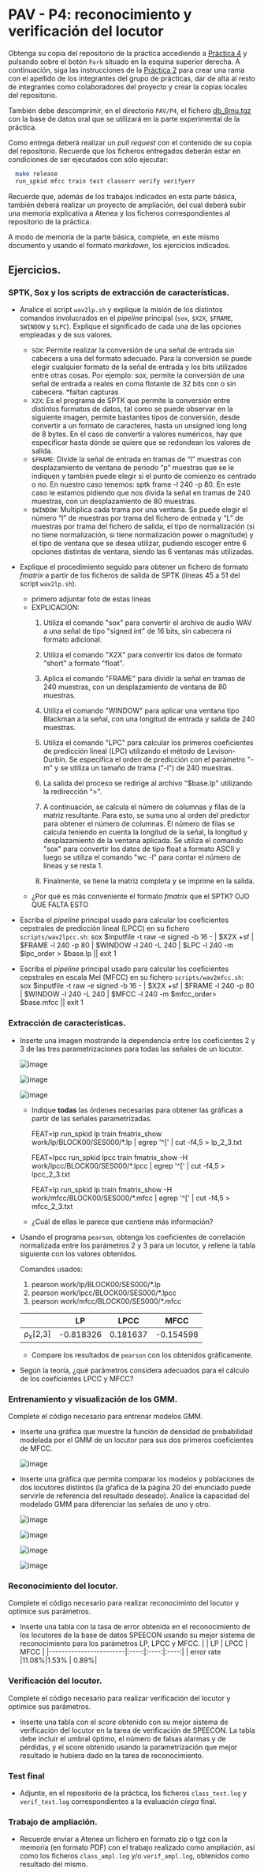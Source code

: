 PAV - P4: reconocimiento y verificación del locutor
===================================================

Obtenga su copia del repositorio de la práctica accediendo a [Práctica 4](https://github.com/albino-pav/P4)
y pulsando sobre el botón `Fork` situado en la esquina superior derecha. A continuación, siga las
instrucciones de la [Práctica 2](https://github.com/albino-pav/P2) para crear una rama con el apellido de
los integrantes del grupo de prácticas, dar de alta al resto de integrantes como colaboradores del proyecto
y crear la copias locales del repositorio.

También debe descomprimir, en el directorio `PAV/P4`, el fichero [db_8mu.tgz](https://atenea.upc.edu/mod/resource/view.php?id=3654387?forcedownload=1)
con la base de datos oral que se utilizará en la parte experimental de la práctica.

Como entrega deberá realizar un *pull request* con el contenido de su copia del repositorio. Recuerde
que los ficheros entregados deberán estar en condiciones de ser ejecutados con sólo ejecutar:

~~~~~~~~~~~~~~~~~~~~~~~~~~~~~~~~~~~~~~~~~~~~~~~~~~~~~.sh
  make release
  run_spkid mfcc train test classerr verify verifyerr
~~~~~~~~~~~~~~~~~~~~~~~~~~~~~~~~~~~~~~~~~~~~~~~~~~~~~

Recuerde que, además de los trabajos indicados en esta parte básica, también deberá realizar un proyecto
de ampliación, del cual deberá subir una memoria explicativa a Atenea y los ficheros correspondientes al
repositorio de la práctica.

A modo de memoria de la parte básica, complete, en este mismo documento y usando el formato *markdown*, los
ejercicios indicados.

## Ejercicios.

### SPTK, Sox y los scripts de extracción de características.

- Analice el script `wav2lp.sh` y explique la misión de los distintos comandos involucrados en el *pipeline*
  principal (`sox`, `$X2X`, `$FRAME`, `$WINDOW` y `$LPC`). Explique el significado de cada una de las 
  opciones empleadas y de sus valores.
  - `SOX`: Permite realizar la conversión de una señal de entrada sin cabecera a una del formato adecuado. Para la conversión se puede elegir cualquier formato de la señal de entrada y los bits utilizados entre otras cosas. Por ejemplo: sox, permite la conversión de una señal de entrada a reales en coma flotante de 32 bits con o sin cabecera.
  *faltan capturas 
  - `X2X`: Es el programa de SPTK que permite la conversión entre distintos formatos de datos, tal como se puede observar en la siguiente imagen, permite bastantes tipos de conversión, desde convertir a un formato de caracteres, hasta un unsigned long long de 8 bytes. En el caso de convertir a valores numéricos, hay que especificar hasta dónde se quiere que se redondean los valores de salida.  
  - `$FRAME`:  Divide la señal de entrada en tramas de “l” muestras con desplazamiento de ventana de periodo “p” muestras que se le indiquen y también puede elegir si el punto de comienzo es centrado o no. En nuestro caso tenemos: sptk frame -l 240 -p 80. En este caso le estamos pidiendo que nos divida la señal en tramas de 240 muestras, con un desplazamiento de 80 muestras.
  - `$WINDOW`: Multiplica cada trama por una ventana. Se puede elegir el número “l” de muestras por trama del fichero de entrada y “L” de muestras por trama del fichero de salida, el tipo de normalización (si no tiene normalización, si tiene normalización power o magnitude) y el tipo de ventana que se desea utilizar, pudiendo escoger entre 6 opciones distintas de ventana, siendo las 6 ventanas más utilizadas. 



- Explique el procedimiento seguido para obtener un fichero de formato *fmatrix* a partir de los ficheros de
  salida de SPTK (líneas 45 a 51 del script `wav2lp.sh`).
  * primero adjuntar foto de estas lineas

  - EXPLICACION:
    1. Utiliza el comando "sox" para convertir el archivo de audio WAV a una señal de tipo "signed int" de 16 bits, sin cabecera ni formato adicional.

    2. Utiliza el comando "X2X" para convertir los datos de formato "short" a formato "float".

    3. Aplica el comando "FRAME" para dividir la señal en tramas de 240 muestras, con un desplazamiento de ventana de 80 muestras.

    4. Utiliza el comando "WINDOW" para aplicar una ventana tipo Blackman a la señal, con una longitud de entrada y salida de 240 muestras.

    5. Utiliza el comando "LPC" para calcular los primeros coeficientes de predicción lineal (LPC) utilizando el método de Levison-Durbin. Se especifica el orden de predicción con el parámetro "-m" y se utiliza un tamaño de trama ("-l") de 240 muestras.

    6. La salida del proceso se redirige al archivo "$base.lp" utilizando la redirección ">".

    7. A continuación, se calcula el número de columnas y filas de la matriz resultante. Para esto, se suma uno al orden del predictor para obtener el número de columnas. El número de filas se calcula teniendo en cuenta la longitud de la señal, la longitud y desplazamiento de la ventana aplicada. Se utiliza el comando "sox" para convertir los datos de tipo float a formato ASCII y luego se utiliza el comando "wc -l" para contar el número de líneas y se resta 1.

    8. Finalmente, se tiene la matriz completa y se imprime en la salida.
  

  * ¿Por qué es más conveniente el formato *fmatrix* que el SPTK?
    OJO QUE FALTA ESTO 

- Escriba el *pipeline* principal usado para calcular los coeficientes cepstrales de predicción lineal
  (LPCC) en su fichero <code>scripts/wav2lpcc.sh</code>:
  sox $inputfile -t raw -e signed -b 16 - | $X2X +sf | $FRAME -l 240 -p 80 | $WINDOW -l 240 -L 240 |
	$LPC -l 240 -m $lpc_order > $base.lp || exit 1

- Escriba el *pipeline* principal usado para calcular los coeficientes cepstrales en escala Mel (MFCC) en su
  fichero <code>scripts/wav2mfcc.sh</code>:
  sox $inputfile -t raw -e signed -b 16 - | $X2X +sf | $FRAME -l 240 -p 80 | $WINDOW -l 240 -L 240 |
	$MFCC -l 240 -m $mfcc_order> $base.mfcc || exit 1

### Extracción de características.

- Inserte una imagen mostrando la dependencia entre los coeficientes 2 y 3 de las tres parametrizaciones
  para todas las señales de un locutor.
  
  ![image](https://github.com/constanzaelf/P4/assets/113508290/578a90e8-b99a-4bf9-9b5a-2de805e81546)

  ![image](https://github.com/constanzaelf/P4/assets/113508290/a64fd149-4178-4ecb-83fc-d73165419bd4)
  
  ![image](https://github.com/constanzaelf/P4/assets/113508290/912e4c53-3912-40fa-aaf4-79262fbcb327)


  
  + Indique **todas** las órdenes necesarias para obtener las gráficas a partir de las señales 
    parametrizadas.

    FEAT=lp run_spkid lp train
      fmatrix_show work/lp/BLOCK00/SES000/*.lp | egrep '^\[' | cut -f4,5 > lp_2_3.txt

    FEAT=lpcc run_spkid lpcc train
    fmatrix_show -H work/lpcc/BLOCK00/SES000/*.lpcc | egrep '^\[' | cut -f4,5 > lpcc_2_3.txt

    FEAT=lp run_spkid lp train
    fmatrix_show -H work/mfcc/BLOCK00/SES000/*.mfcc | egrep '^\[' | cut -f4,5 > mfcc_2_3.txt
    
  + ¿Cuál de ellas le parece que contiene más información?

- Usando el programa <code>pearson</code>, obtenga los coeficientes de correlación normalizada entre los parámetros 2 y 3 para un locutor, y rellene la tabla siguiente con los valores obtenidos.

  Comandos usados:
  1. pearson work/lp/BLOCK00/SES000/*.lp 
  2. pearson work/lpcc/BLOCK00/SES000/*.lpcc 
  3. pearson work/mfcc/BLOCK00/SES000/*.mfcc 



  |                        | LP   | LPCC | MFCC |
  |------------------------|:----:|:----:|:----:|
  | &rho;<sub>x</sub>[2,3] |  -0.818326 | 0.181637 | -0.154598 |
  
  + Compare los resultados de <code>pearson</code> con los obtenidos gráficamente.
  
- Según la teoría, ¿qué parámetros considera adecuados para el cálculo de los coeficientes LPCC y MFCC?

### Entrenamiento y visualización de los GMM.

Complete el código necesario para entrenar modelos GMM.

- Inserte una gráfica que muestre la función de densidad de probabilidad modelada por el GMM de un locutor
  para sus dos primeros coeficientes de MFCC.
  
  ![image](https://github.com/constanzaelf/P4/assets/113508290/f561b29d-d2cd-4a1a-a379-0b44a25751b3)



- Inserte una gráfica que permita comparar los modelos y poblaciones de dos locutores distintos (la gŕafica
  de la página 20 del enunciado puede servirle de referencia del resultado deseado). Analice la capacidad
  del modelado GMM para diferenciar las señales de uno y otro.
  
	![image](https://github.com/constanzaelf/P4/assets/113508290/f8b45afc-1337-465d-85c2-48890e05aed7)

	![image](https://github.com/constanzaelf/P4/assets/113508290/5f063898-1ab8-4dc4-9799-c3bce7d63c5b)
	
	![image](https://github.com/constanzaelf/P4/assets/113508290/62b3b9ff-a2d2-4b99-9357-ddadeef314f9)
	
	![image](https://github.com/constanzaelf/P4/assets/113508290/af9b9bda-290a-4a89-9fc7-9fe0788cb528)





  


### Reconocimiento del locutor.

Complete el código necesario para realizar reconociminto del locutor y optimice sus parámetros.

- Inserte una tabla con la tasa de error obtenida en el reconocimiento de los locutores de la base de datos
  SPEECON usando su mejor sistema de reconocimiento para los parámetros LP, LPCC y MFCC.
  |                        | LP   | LPCC | MFCC |
  |------------------------|:----:|:----:|:----:|
  | error rate             |11.08%|1.53% | 0.89%|

### Verificación del locutor.

Complete el código necesario para realizar verificación del locutor y optimice sus parámetros.

- Inserte una tabla con el *score* obtenido con su mejor sistema de verificación del locutor en la tarea
  de verificación de SPEECON. La tabla debe incluir el umbral óptimo, el número de falsas alarmas y de
  pérdidas, y el score obtenido usando la parametrización que mejor resultado le hubiera dado en la tarea
  de reconocimiento.
 
### Test final

- Adjunte, en el repositorio de la práctica, los ficheros `class_test.log` y `verif_test.log` 
  correspondientes a la evaluación *ciega* final.

### Trabajo de ampliación.

- Recuerde enviar a Atenea un fichero en formato zip o tgz con la memoria (en formato PDF) con el trabajo 
  realizado como ampliación, así como los ficheros `class_ampl.log` y/o `verif_ampl.log`, obtenidos como 
  resultado del mismo.
